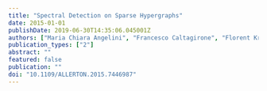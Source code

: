 ```yaml
---
title: "Spectral Detection on Sparse Hypergraphs"
date: 2015-01-01
publishDate: 2019-06-30T14:35:06.045001Z
authors: ["Maria Chiara Angelini", "Francesco Caltagirone", "Florent Krzakala", "Lenka Zdeborová"]
publication_types: ["2"]
abstract: ""
featured: false
publication: ""
doi: "10.1109/ALLERTON.2015.7446987"
---
```


